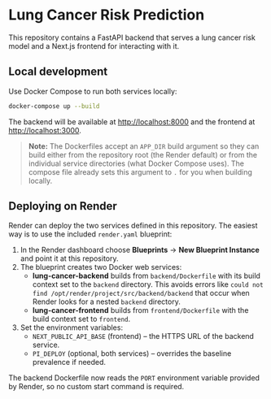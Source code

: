 # Lung Cancer Risk Prediction

This repository contains a FastAPI backend that serves a lung cancer risk model and a Next.js frontend for interacting with it.

## Local development

Use Docker Compose to run both services locally:

```bash
docker-compose up --build
```

The backend will be available at <http://localhost:8000> and the frontend at <http://localhost:3000>.

> **Note:** The Dockerfiles accept an `APP_DIR` build argument so they can build either from the repository root (the Render
> default) or from the individual service directories (what Docker Compose uses). The compose file already sets this argument
> to `.` for you when building locally.

## Deploying on Render

Render can deploy the two services defined in this repository. The easiest way is to use the included `render.yaml` blueprint:

1. In the Render dashboard choose **Blueprints** → **New Blueprint Instance** and point it at this repository.
2. The blueprint creates two Docker web services:
   * **lung-cancer-backend** builds from `backend/Dockerfile` with its build context set to the `backend` directory. This avoids errors like `could not find /opt/render/project/src/backend/backend` that occur when Render looks for a nested `backend` directory.
   * **lung-cancer-frontend** builds from `frontend/Dockerfile` with the build context set to `frontend`.
3. Set the environment variables:
   * `NEXT_PUBLIC_API_BASE` (frontend) – the HTTPS URL of the backend service.
   * `PI_DEPLOY` (optional, both services) – overrides the baseline prevalence if needed.

The backend Dockerfile now reads the `PORT` environment variable provided by Render, so no custom start command is required.
